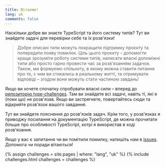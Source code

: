 ```yaml
---
title: Вітаємо!
lang: uk
comments: false
---
```


Наскільки добре ви знаєте TypeScript та його систему типів?
Тут ви знайдете задачі для перевірки себе та їх розв'язки!

> Добре описані типи можуть покращити підтримку проєкту та попередити появу помилок.
> Ціль цього проєкту – допомогти краще зрозуміти роботу системи типів, написати власні допоміжні типи або просто гарно провести час за розв'язанням задачок.
> Також, ми формуємо спільноту, в якому можна ставити питання про те, з чим ви стикались в реальному житті, та отримувати відповіді – згодом вони можуть стати частиною завдань!

Якщо ви хочете спочатку спробувати власні сили – вперед до [репозиторію type-challenges](https://github.com/type-challenges/type-challenges).
Там ви знайдете всі задачі, навіть ті, які я (поки що) не розв'язав.
Якщо ви застрягнете, повертайтесь сюди та відкрийте розв'язок вашого завдання.

Тут ви знайдете пояснення до розв'язків задач.
Крім того, у розв'язках я приводжу посилання на документацію TypeScript, де можна прочитати більше про особливості TypeScript, котрі я використав в ході розв'язання.

Якщо у вас є запитання чи ви помітили помилку, напишіть нам в [issues](https://github.com/ghaiklor/type-challenges-solutions/issues).
Допомога чи поради вітаються!

{% assign challenges = site.pages | where: "lang", "uk" %}
{% include challenges.html challenges = challenges %}
